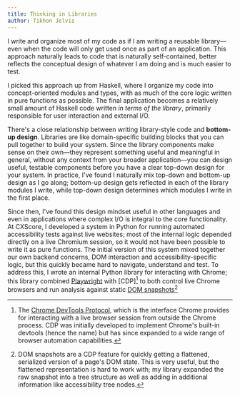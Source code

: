 ```yaml
---
title: Thinking in Libraries
author: Tikhon Jelvis
---
```


I write and organize most of my code as if I am writing a reusable library—even when the code will only get used once as part of an application. This approach naturally leads to code that is naturally self-contained, better reflects the conceptual design of whatever I am doing and is much easier to test.

I picked this approach up from Haskell, where I organize my code into concept-oriented modules and types, with as much of the core logic written in pure functions as possible. The final application becomes a relatively small amount of Haskell code written *in terms of the library*, primarily responsible for user interaction and external I/O.

There's a close relationship between writing library-style code and **bottom-up design**. Libraries are like domain-specific building blocks that you can pull together to build your system. Since the library components make sense on their own—they represent something useful and meaningful in general, without any context from your broader application—you can design useful, testable components before you have a clear top-down design for your system. In practice, I've found I naturally mix top-down and bottom-up design as I go along; bottom-up design gets reflected in each of the library modules I write, while top-down design determines which modules I write in the first place.

<!--more-->

Since then, I've found this design mindset useful in other languages and even in applications where complex I/O is integral to the core functionality. At CXScore, I developed a system in Python for running automated accessibility tests against live websites; most of the internal logic depended directly on a live Chromium session, so it would not have been possible to write it as pure functions. The initial version of this system mixed together our own backend concerns, DOM interaction and accessibility-specific logic, but this quickly became hard to navigate, understand and test. To address this, I wrote an internal Python library for interacting with Chrome; this library combined [Playwright] with [CDP][^cdp] to both control live Chrome browsers and run analysis against static [DOM snapshots][dom-snapshots][^dom-snapshots]

[Playwright]: https://playwright.dev

[CDP]: https://chromedevtools.github.io/devtools-protocol/

[^cdp]: The [Chrome DevTools Protocol][CDP], which is the interface Chrome provides for interacting with a live browser session from outside the Chrome process. CDP was initially developed to implement Chrome's built-in devtools (hence the name) but has since expanded to a wide range of browser automation capabilities.

[dom-snapshots]: https://chromedevtools.github.io/devtools-protocol/tot/DOMSnapshot/

[^dom-snapshots]: DOM snapshots are a CDP feature for quickly getting a flattened, serialized version of a page's DOM state. This is very useful, but the flattened representation is hard to work with; my library expanded the raw snapshot into a tree structure as well as adding in additional information like accessibility tree nodes.
